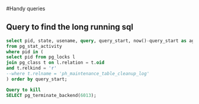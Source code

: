 #Handy queries

## Query to find the long running sql 

```sql
select pid, state, usename, query, query_start, now()-query_start as age
from pg_stat_activity
where pid in (
select pid from pg_locks l
join pg_class t on l.relation = t.oid
and t.relkind = 'r'
--where t.relname = 'ph_maintenance_table_cleanup_log'
) order by query_start;

Query to kill
SELECT pg_terminate_backend(6013);
```
